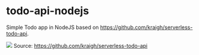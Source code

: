 
# todo-api-nodejs

Simple Todo app in NodeJS based on <https://github.com/kraigh/serverless-todo-api>.

![](https://github.com/kraigh/serverless-todo-api/blob/master/images/sls_todo_architecture.png)
Source: https://github.com/kraigh/serverless-todo-api
